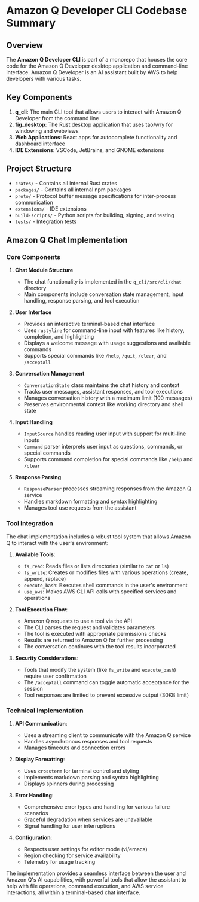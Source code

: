 # Amazon Q Developer CLI Codebase Summary

## Overview

The **Amazon Q Developer CLI** is part of a monorepo that houses the core code for the Amazon Q Developer desktop application and command-line interface. Amazon Q Developer is an AI assistant built by AWS to help developers with various tasks.

## Key Components

1. **q_cli**: The main CLI tool that allows users to interact with Amazon Q Developer from the command line
2. **fig_desktop**: The Rust desktop application that uses tao/wry for windowing and webviews
3. **Web Applications**: React apps for autocomplete functionality and dashboard interface
4. **IDE Extensions**: VSCode, JetBrains, and GNOME extensions

## Project Structure

- `crates/` - Contains all internal Rust crates
- `packages/` - Contains all internal npm packages
- `proto/` - Protocol buffer message specifications for inter-process communication
- `extensions/` - IDE extensions
- `build-scripts/` - Python scripts for building, signing, and testing
- `tests/` - Integration tests

## Amazon Q Chat Implementation

### Core Components

1. **Chat Module Structure**
   - The chat functionality is implemented in the `q_cli/src/cli/chat` directory
   - Main components include conversation state management, input handling, response parsing, and tool execution

2. **User Interface**
   - Provides an interactive terminal-based chat interface
   - Uses `rustyline` for command-line input with features like history, completion, and highlighting
   - Displays a welcome message with usage suggestions and available commands
   - Supports special commands like `/help`, `/quit`, `/clear`, and `/acceptall`

3. **Conversation Management**
   - `ConversationState` class maintains the chat history and context
   - Tracks user messages, assistant responses, and tool executions
   - Manages conversation history with a maximum limit (100 messages)
   - Preserves environmental context like working directory and shell state

4. **Input Handling**
   - `InputSource` handles reading user input with support for multi-line inputs
   - `Command` parser interprets user input as questions, commands, or special commands
   - Supports command completion for special commands like `/help` and `/clear`

5. **Response Parsing**
   - `ResponseParser` processes streaming responses from the Amazon Q service
   - Handles markdown formatting and syntax highlighting
   - Manages tool use requests from the assistant

### Tool Integration

The chat implementation includes a robust tool system that allows Amazon Q to interact with the user's environment:

1. **Available Tools**:
   - `fs_read`: Reads files or lists directories (similar to `cat` or `ls`)
   - `fs_write`: Creates or modifies files with various operations (create, append, replace)
   - `execute_bash`: Executes shell commands in the user's environment
   - `use_aws`: Makes AWS CLI API calls with specified services and operations

2. **Tool Execution Flow**:
   - Amazon Q requests to use a tool via the API
   - The CLI parses the request and validates parameters
   - The tool is executed with appropriate permissions checks
   - Results are returned to Amazon Q for further processing
   - The conversation continues with the tool results incorporated

3. **Security Considerations**:
   - Tools that modify the system (like `fs_write` and `execute_bash`) require user confirmation
   - The `/acceptall` command can toggle automatic acceptance for the session
   - Tool responses are limited to prevent excessive output (30KB limit)

### Technical Implementation

1. **API Communication**:
   - Uses a streaming client to communicate with the Amazon Q service
   - Handles asynchronous responses and tool requests
   - Manages timeouts and connection errors

2. **Display Formatting**:
   - Uses `crossterm` for terminal control and styling
   - Implements markdown parsing and syntax highlighting
   - Displays spinners during processing

3. **Error Handling**:
   - Comprehensive error types and handling for various failure scenarios
   - Graceful degradation when services are unavailable
   - Signal handling for user interruptions

4. **Configuration**:
   - Respects user settings for editor mode (vi/emacs)
   - Region checking for service availability
   - Telemetry for usage tracking

The implementation provides a seamless interface between the user and Amazon Q's AI capabilities, with powerful tools that allow the assistant to help with file operations, command execution, and AWS service interactions, all within a terminal-based chat interface.
